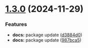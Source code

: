 # [1.3.0](https://github.com/maritocuate/homeapp/compare/v1.2.0...v1.3.0) (2024-11-29)


### Features

* **docs:** package update ([d3884d0](https://github.com/maritocuate/homeapp/commit/d3884d01b00afd89bc07fa0f4fca321c3d052524))
* **docs:** package update ([987bca5](https://github.com/maritocuate/homeapp/commit/987bca54f422405b18857716eb2aee5e4a82b091))
